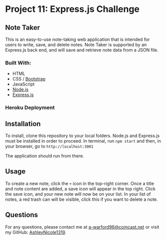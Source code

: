 # Project 11: Express.js Challenge
## Note Taker
This is an easy-to-use note-taking web application that is intended for users to write, save, and delete notes. Note Taker is supported by an Express.js back end, and will save and retrieve note data from a JSON file.

### Built With:
- HTML
- CSS / [Bootstrap](https://getbootstrap.com/)
- JavaScript
- [Node.js](https://nodejs.org/en/)
- [Express.js](https://expressjs.com/)



### Heroku Deployment


## Installation
To install, clone this repository to your local folders. Node.js and Express.js must be installed in order to proceed. 
In terminal, run `npm start` and then, in your browser, go to `http://localhost:3001` 

The application should run from there.

## Usage
To create a new note, click the `+` icon in the top-right corner. Once a title and note content are added, a save icon will appear in the top right. Click the save icon, and your new note will now be on your list. In your list of notes, a red trash can will be visible, click this if you want to delete a note.

## Questions
For any questions, please contact me at [a-warford96@comcast.net](mailto:a-warford96@comcast.net) or visit my GitHub: [AshleyNicole1319](https://github.com/AshleyNicole1319).